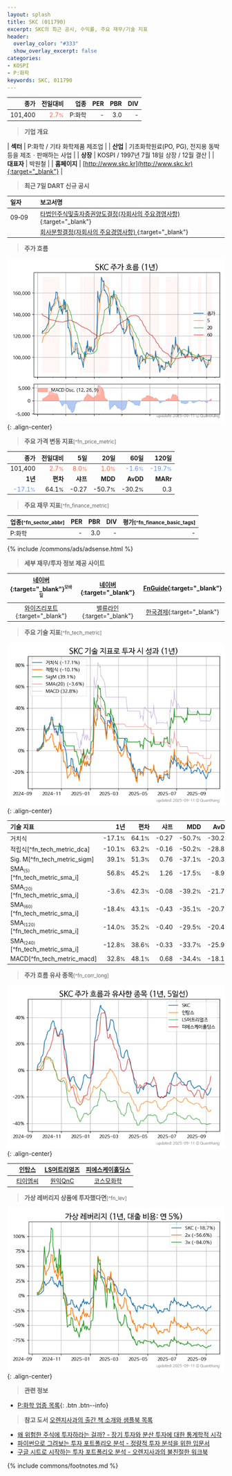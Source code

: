 ```yaml
---
layout: splash
title: SKC (011790)
excerpt: SKC의 최근 공시, 수익률, 주요 재무/기술 지표
header:
  overlay_color: "#333"
  show_overlay_excerpt: false
categories:
- KOSPI
- P:화학
keywords: SKC, 011790
---
```


| **종가** | **전일대비** | **업종** | **PER** | **PBR** | **DIV** |
| -------: | -----------: | -------: | ------: | ------: | ------: |
| 101,400 | <span style="color: tomato">2.7<small>%</small></span> | P:화학 | - | 3.0 | - |

<!-- more -->


> **기업 개요**<a id="company"></a>

| <span style="white-space:nowrap;">**섹터**</span> | P:화학 / 기타 화학제품 제조업 |
| <span style="white-space:nowrap;">**산업**</span> | 기초화학원료(PO, PG), 전지용 동박 등을 제조ㆍ판매하는 사업 |
| <span style="white-space:nowrap;">**상장**</span> | KOSPI / 1997년 7월 18일 상장 / 12월 결산 |
| <span style="white-space:nowrap;">**대표자**</span> | 박원철 |
| <span style="white-space:nowrap;">**홈페이지**</span> | [http://www.skc.kr](http://www.skc.kr){:target="_blank"} |


> **최근 7일 DART 신규 공시**<a id="dart"></a>

| **일자** |      | **보고서명** |
| :------- | :--- | :----------- |
| 09&#x2011;09 | | [타법인주식및출자증권양도결정(자회사의 주요경영사항)              ](https://dart.fss.or.kr/dsaf001/main.do?rcpNo=20250909800484){:target="_blank"} |
|  | | [회사분할결정(자회사의 주요경영사항)              ](https://dart.fss.or.kr/dsaf001/main.do?rcpNo=20250909800463){:target="_blank"} |


> **주가 흐름**<a id="price"></a>

![011790](/stock/images/011790.png){: .align-center}


> **주요 가격 변동 지표**<small>[^fn_price_metric]</small>

| **종가** | **전일대비** | **5일** | **20일** | **60일** | **120일** |
| -------: | -----------: | ------: | -------: | -------: | --------: |
| 101,400 | <span style="color: tomato">2.7<small>%</small></span> | <span style="color: tomato">8.0<small>%</small></span> | <span style="color: tomato">1.0<small>%</small></span> | <span style="color: cornflowerblue">-1.6<small>%</small></span> | <span style="color: cornflowerblue">-19.7<small>%</small></span> |
| **1년** | **편차** | **샤프** | **MDD** | **AvDD** | **MARr** |
| <span style="color: cornflowerblue">-17.1<small>%</small></span> | 64.1<small>%</small> | -0.27 | -50.7<small>%</small> | -30.2<small>%</small> | 0.3 |


> **주요 재무 지표**<small>[^fn_finance_metric]</small>

| **업종**<small>[^fn_sector_abbr]</small> | **PER** | **PBR** | **DIV** | **평가**<small>[^fn_finance_basic_tags]</small> |
| :--------------------------------------- | ------: | ------: | ------: | ----------------------------------------------: |
| P:화학 | - | 3.0 | - | - |



{% include /commons/ads/adsense.html %}

> **세부 재무/투자 정보 제공 사이트**

| [네이버](https://m.stock.naver.com/domestic/stock/011790/finance/summary){:target="_blank"}<sup><small>모바일</small></sup> | [네이버](https://finance.naver.com/item/coinfo.naver?code=011790){:target="_blank"} | [FnGuide](https://comp.fnguide.com/SVO2/ASP/SVD_Invest.asp?gicode=A011790&MenuYn=Y){:target="_blank"} |
| :---: | :---: | :---: |
| [와이즈리포트](https://comp.wisereport.co.kr/company/c1040001.aspx?cmp_cd=011790){:target="_blank"} | [밸류라인](https://www.valueline.co.kr/finance/summary/011790){:target="_blank"} | [한국경제](https://markets.hankyung.com/stock/011790/financial-summary){:target="_blank"} |


> **주요 기술 지표**<small>[^fn_tech_metric]</small>


![011790](/stock/images/011790_tech.png){: .align-center}

| **기술 지표** | **1년** | **편차** | **샤프** | **MDD** | **AvDD** |
| :------------ | ------: | -----------: | -------: | ------: | -------: |
| 거치식 | -17.1<small>%</small> | 64.1<small>%</small> | -0.27 | -50.7<small>%</small> | -30.2<small>%</small> |
| 적립식[^fn_tech_metric_dca] | -10.1<small>%</small> | 63.2<small>%</small> | -0.16 | -50.2<small>%</small> | -28.8<small>%</small> |
| Sig. M[^fn_tech_metric_sigm] | 39.1<small>%</small> | 51.3<small>%</small> | 0.76 | -37.1<small>%</small> | -20.3<small>%</small> |
| SMA<small><sub>(5)</sub></small>[^fn_tech_metric_sma_i] | 56.8<small>%</small> | 45.2<small>%</small> | 1.26 | -17.5<small>%</small> | -8.9<small>%</small> |
| SMA<small><sub>(20)</sub></small>[^fn_tech_metric_sma_i] | -3.6<small>%</small> | 42.3<small>%</small> | -0.08 | -39.2<small>%</small> | -21.7<small>%</small> |
| SMA<small><sub>(60)</sub></small>[^fn_tech_metric_sma_i] | -18.4<small>%</small> | 43.1<small>%</small> | -0.43 | -35.1<small>%</small> | -20.7<small>%</small> |
| SMA<small><sub>(120)</sub></small>[^fn_tech_metric_sma_i] | -14.0<small>%</small> | 35.2<small>%</small> | -0.40 | -29.5<small>%</small> | -20.4<small>%</small> |
| SMA<small><sub>(240)</sub></small>[^fn_tech_metric_sma_i] | -12.8<small>%</small> | 38.6<small>%</small> | -0.33 | -33.7<small>%</small> | -25.9<small>%</small> |
| MACD[^fn_tech_metric_macd] | 32.8<small>%</small> | 48.1<small>%</small> | 0.68 | -34.4<small>%</small> | -18.1<small>%</small> |


> **주가 흐름 유사 종목**<a id="corr"></a><small>[^fn_corr_long]</small>

![011790](/stock/images/011790_corr.png){: .align-center}

|       | [인탑스](/049070/) | [LS머트리얼즈](/417200/) | [피에스케이홀딩스](/031980/) |
| :---: | :------------------------------------: | :------------------------------------: | :------------------------------------: |
|       | [티이엠씨](/425040/) | [원익QnC](/074600/) | [코스모화학](/005420/) |


> **가상 레버리지 상품에 투자했다면**<a id="2x"></a><small>[^fn_lev]</small>

![011790](/stock/images/011790_2x.png){: .align-center}


> **관련 정보**

- [P:화학 업종 목록](/stats/sector/kospi_업종_화학_종목/){: .btn .btn--info}

> **참고 도서** [오렌지사과의 출간 책 소개와 샘플북 목록](https://kongdori.tistory.com/691)

- [왜 위험한 주식에 투자하라는 걸까? - 장기 투자와 분산 투자에 대한 통계학적 시각](https://kongdori.tistory.com/421)
- [파이썬으로 그려보는 투자 포트폴리오 분석  - 정량적 투자 분석을 위한 입문서](https://kongdori.tistory.com/643)
- [구글 시트로 시작하는 투자 포트폴리오 분석 - 오렌지사과의 불친절한 워크북](https://kongdori.tistory.com/449)


{% include commons/footnotes.md %}
